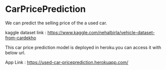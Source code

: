 # CarPricePrediction
 
We can predict the selling price of the a used car.
 
kaggle dataset link : https://www.kaggle.com/nehalbirla/vehicle-dataset-from-cardekho
 
This car price prediction model is deployed in heroku.you can access it with below url.


App Link : https://used-car-priceprediction.herokuapp.com/
